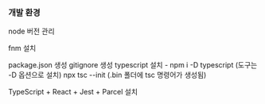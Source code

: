 ### 개발 환경

node 버전 관리

fnm 설치

package.json 생성
gitignore 생성
typescript 설치 - npm i -D typescript (도구는 -D 옵션으로 설치)
npx tsc --init (.bin 폴더에 tsc 명령어가 생성됨)

TypeScript + React + Jest + Parcel 설치
